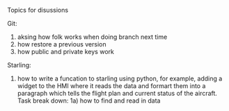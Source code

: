 Topics for disussions

Git: 
1. aksing how folk works when doing branch next time 
2. how restore a previous version
2. how public and private keys work

Starling:
1. how to write a funcation to starling using python, for example, 
adding a widget to the HMI where it reads the data and formart them into a paragraph which tells the flight plan and current status of the aircraft. 
Task break down:
1a) how to find and read in data 